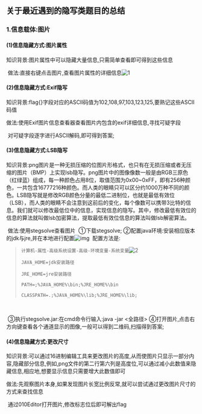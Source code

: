 ## 关于最近遇到的隐写类题目的总结



### 1.信息载体:图片

#### (1)信息隐藏方式:图片属性

   知识背景:图片属性中可以隐藏大量信息,只需简单查看即可得到这些信息

​    做法:直接右键点击图片,查看图片属性的详细信息![1](C:\Users\Administrator\Desktop\1.png)

#### (2)信息隐藏方式:Exif隐写

​    知识背景:flag{}字段对应的ASCII码值为102,108,97,103,123,125,要熟记这些ASCII码值

​    做法:使用Exif图片信息查看器查看图片内包含的exif详细信息,寻找可疑字段

​             对可疑字段逐字进行ASCII解码,即可得到答案;

#### (3)信息隐藏方式:LSB隐写

​    知识背景:png图片是一种无损压缩的位图片形格式，也只有在无损压缩或者无压缩的图片（BMP）上实现lsb隐写。png图片中的图像像数一般是由RGB三原色（红绿蓝）组成，每一种颜色占用8位，取值范围为0x00~0xFF，即有256种颜色，一共包含16777216种颜色。而人类的眼睛只可以区分约1000万种不同的颜色。LSB隐写就是修改RGB颜色分量的最低二进制位，也就是最低有效位（LSB），而人类的眼睛不会注意到这前后的变化，每个像数可以携带3比特的信息。我们就可以修改最低位中的信息，实现信息的隐写。其中，修改最低有效位的信息的算法就叫做lsb加密算法，提取最低有效位信息的算法叫做lsb解密算法。

​    做法:使用stegsolve查看图片
​      ①下载stegsolve;
​      ②配置java环境:安装相应版本的jdk与jre,并在本地进行配置![img](file:///C:\Users\Administrator\AppData\Roaming\Tencent\Users\752073250\QQ\WinTemp\RichOle\WOCL}[VKULAZTJ_988AAC$G.png)
​          配置方法是:

> `计算机-属性-高级系统设置-高级-环境变量-系统变量`![2](C:\Users\Administrator\Desktop\2.png)
>
> `JAVA_HOME=jdk安装路径`
>
> `JRE_HOME=jre安装路径`
>
>  `PATH=;%JAVA_HOME%\bin;%JRE_HOME%\bin`
>
> `CLASSPATH=.;%JAVA_HOME%\lib;%JRE_HOME%\lib;`

​      

​       ③执行stegsolve.jar:在cmd命令行输入:java -jar <全路径>
​       ④打开图片,点击右方向键查看各个通道显示的图像,一般可以得到二维码,扫描得到答案;

#### (4)信息隐藏方式:更改尺寸

​     知识背景:可以通过16进制编辑工具来更改图片的高度,从而使图片只显示一部分内容,隐藏部分信息,例如,png文件的第二行第六列是高度位,可以通过减小此数值来隐藏信息,相应地,想要显示信息只需要增大此数值即可

​     做法:先观察图片本身,如果发现图片长宽比例反常,就可以尝试通过更改图片尺寸的方式来查找信息

​              通过010Editor打开图片,修改标志位后即可解出flag